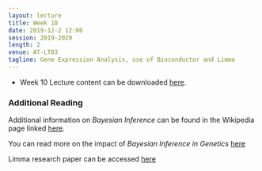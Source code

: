 ```yaml
---
layout: lecture
title: Week 10
date: 2019-12-2 12:00
session: 2019-2020
length: 2
venue: AT-LT03
tagline: Gene Expression Analysis, use of Bioconductor and Limma
---
```


* Week 10 Lecture content can be downloaded [here](http://opendsi.cc/bioinformatics/assets/Lecture_Wk10.pdf).

### Additional Reading

Additional information on *Bayesian Inference* can be found in the Wikipedia page linked [here](https://en.wikipedia.org/wiki/Bayesian_inference).


You can read more on the impact of *Bayesian Inference in Genetics* [here](http://opendsi.cc/bioinformatics/assets/Bayesian_Rev_genetics.pdf)


Limma research paper can be accessed [here](http://opendsi.cc/bioinformatics/assets/limma-biocbook-reprint.pdf)
